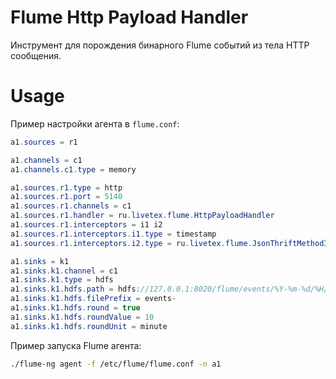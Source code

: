 # Flume Http Payload Handler

Инструмент для порождения бинарного Flume событий из тела HTTP сообщения.

# Usage

Пример настройки агента в `flume.conf`:

```java
a1.sources = r1

a1.channels = c1
a1.channels.c1.type = memory

a1.sources.r1.type = http
a1.sources.r1.port = 5140
a1.sources.r1.channels = c1
a1.sources.r1.handler = ru.livetex.flume.HttpPayloadHandler
a1.sources.r1.interceptors = i1 i2
a1.sources.r1.interceptors.i1.type = timestamp
a1.sources.r1.interceptors.i2.type = ru.livetex.flume.JsonThriftMethodInterceptor$Builder

a1.sinks = k1
a1.sinks.k1.channel = c1
a1.sinks.k1.type = hdfs
a1.sinks.k1.hdfs.path = hdfs://127.0.0.1:8020/flume/events/%Y-%m-%d/%H/%{method}
a1.sinks.k1.hdfs.filePrefix = events-
a1.sinks.k1.hdfs.round = true
a1.sinks.k1.hdfs.roundValue = 10
a1.sinks.k1.hdfs.roundUnit = minute
```

Пример запуска Flume агента:

```bash
./flume-ng agent -f /etc/flume/flume.conf -n a1
```
